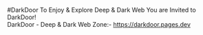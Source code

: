 #DarkDoor
To Enjoy & Explore Deep & Dark Web You are Invited to DarkDoor!
<br>
DarkDoor - Deep & Dark Web Zone:- https://darkdoor.pages.dev
